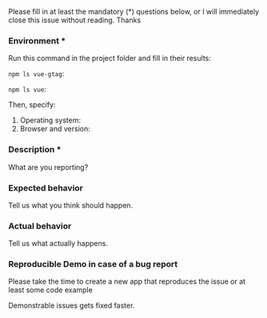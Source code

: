 Please fill in at least the mandatory (*) questions below, or I will immediately close this issue without reading. Thanks

### Environment *

Run this command in the project folder and fill in their results:

`npm ls vue-gtag`: 

`npm ls vue`: 

Then, specify:

1. Operating system:
2. Browser and version:

### Description *

What are you reporting?

### Expected behavior

Tell us what you think should happen.

### Actual behavior

Tell us what actually happens.

### Reproducible Demo in case of a bug report

Please take the time to create a new app that reproduces the issue or at least some code example

Demonstrable issues gets fixed faster.
